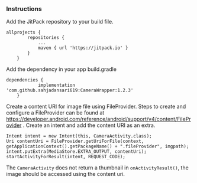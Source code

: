 ### Instructions
Add the JitPack repository to your build file.

```
allprojects {
		repositories {
			...
			maven { url 'https://jitpack.io' }
		}
	}
```

Add the dependency in your app build.gradle

```
dependencies {
	        implementation 'com.github.sahjadansari619:CameraWrapper:1.2.3'
	}
```

Create a content URI for image file using FileProvider. Steps to create and configure a FileProvider can be found at https://developer.android.com/reference/android/support/v4/content/FileProvider .
Create an intent and add the content URI as an extra.

```
Intent intent = new Intent(this, CameraActivity.class);
Uri contentUri = FileProvider.getUriForFile(context, getApplicationContext().getPackageName() + ".fileProvider", imgpath);
intent.putExtra(MediaStore.EXTRA_OUTPUT, contentUri);
startActivityForResult(intent, REQUEST_CODE);
```

The `CameraActivity` does not return a thumbnail in `onActivityResult()`, the image should be accessed using the content uri.
